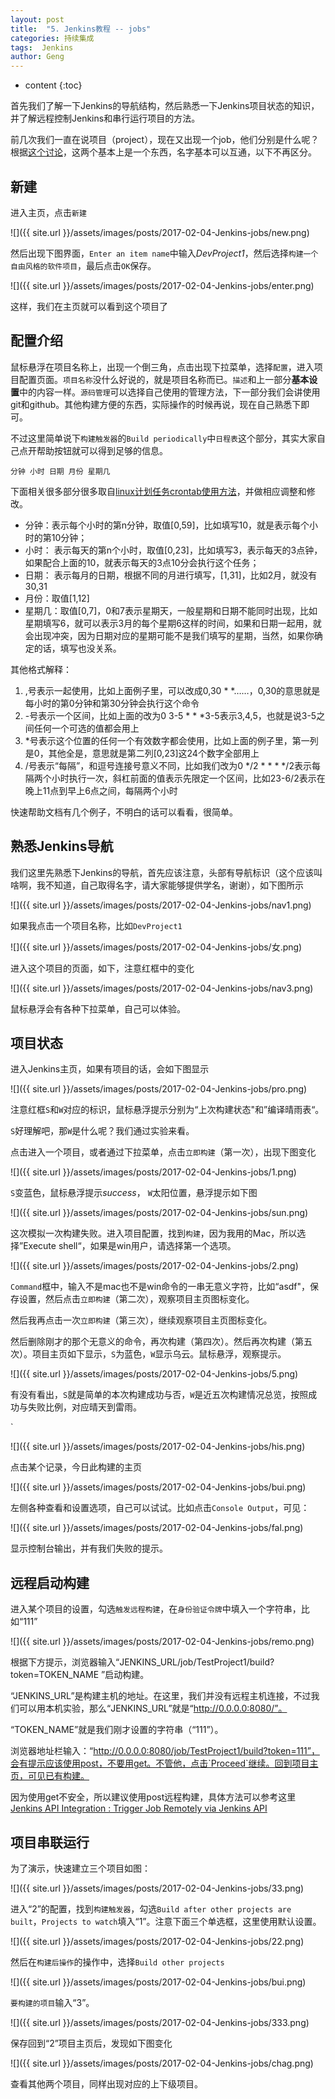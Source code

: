 ```yaml
---
layout: post
title:  "5. Jenkins教程 -- jobs"
categories: 持续集成
tags:  Jenkins
author: Geng
---
```


* content
{:toc}

首先我们了解一下Jenkins的导航结构，然后熟悉一下Jenkins项目状态的知识，并了解远程控制Jenkins和串行运行项目的方法。

前几次我们一直在说项目（project），现在又出现一个job，他们分别是什么呢？根据[这个讨论](http://stackoverflow.com/questions/17902242/difference-between-jenkins-job-and-project)，这两个基本上是一个东西，名字基本可以互通，以下不再区分。






## 新建
进入主页，点击`新建`

![]({{ site.url }}/assets/images/posts/2017-02-04-Jenkins-jobs/new.png)

然后出现下图界面，`Enter an item name`中输入*DevProject1*，然后选择`构建一个自由风格的软件项目`，最后点击`OK`保存。

![]({{ site.url }}/assets/images/posts/2017-02-04-Jenkins-jobs/enter.png)

这样，我们在主页就可以看到这个项目了

## 配置介绍
鼠标悬浮在项目名称上，出现一个倒三角，点击出现下拉菜单，选择`配置`，进入项目配置页面。`项目名称`没什么好说的，就是项目名称而已。`描述`和上一部分**基本设置**中的内容一样。`源码管理`可以选择自己使用的管理方法，下一部分我们会讲使用git和github。其他构建方便的东西，实际操作的时候再说，现在自己熟悉下即可。

不过这里简单说下`构建触发器`的`Build periodically`中`日程表`这个部分，其实大家自己点开帮助按钮就可以得到足够的信息。
```
分钟 小时 日期 月份 星期几
```
下面相关很多部分很多取自[linux计划任务crontab使用方法](http://www.tangshuang.net/2689.html)，并做相应调整和修改。
- 分钟：表示每个小时的第n分钟，取值[0,59]，比如填写10，就是表示每个小时的第10分钟；
- 小时： 表示每天的第n个小时，取值[0,23]，比如填写3，表示每天的3点钟，如果配合上面的10，就表示每天的3点10分会执行这个任务；
- 日期： 表示每月的日期，根据不同的月进行填写，[1,31]，比如2月，就没有30,31
- 月份：取值[1,12]
- 星期几：取值[0,7]，0和7表示星期天，一般星期和日期不能同时出现，比如星期填写6，就可以表示3月的每个星期6这样的时间，如果和日期一起用，就会出现冲突，因为日期对应的星期可能不是我们填写的星期，当然，如果你确定的话，填写也没关系。

其他格式解释：

1. ,号表示一起使用，比如上面例子里，可以改成0,30 * *……，0,30的意思就是每小时的第0分钟和第30分钟会执行这个命令
2. -号表示一个区间，比如上面的改为0 3-5 * * *3-5表示3,4,5，也就是说3-5之间任何一个可选的值都会用上
3. \*号表示这个位置的任何一个有效数字都会使用，比如上面的例子里，第一列是0，其他全是，意思就是第二列[0,23]这24个数字全部用上
4. /号表示“每隔”，和逗号连接号意义不同，比如我们改为0 */2 * * * */2表示每隔两个小时执行一次，斜杠前面的值表示先限定一个区间，比如23-6/2表示在晚上11点到早上6点之间，每隔两个小时

快速帮助文档有几个例子，不明白的话可以看看，很简单。

## 熟悉Jenkins导航
我们这里先熟悉下Jenkins的导航，首先应该注意，头部有导航标识（这个应该叫啥啊，我不知道，自己取得名字，请大家能够提供学名，谢谢），如下图所示

![]({{ site.url }}/assets/images/posts/2017-02-04-Jenkins-jobs/nav1.png)

如果我点击一个项目名称，比如`DevProject1`

![]({{ site.url }}/assets/images/posts/2017-02-04-Jenkins-jobs/女.png)

进入这个项目的页面，如下，注意红框中的变化

![]({{ site.url }}/assets/images/posts/2017-02-04-Jenkins-jobs/nav3.png)

鼠标悬浮会有各种下拉菜单，自己可以体验。

## 项目状态
进入Jenkins主页，如果有项目的话，会如下图显示

![]({{ site.url }}/assets/images/posts/2017-02-04-Jenkins-jobs/pro.png)

注意红框`S`和`W`对应的标识，鼠标悬浮提示分别为“上次构建状态"和”编译晴雨表“。

`S`好理解吧，那`W`是什么呢？我们通过实验来看。

点击进入一个项目，或者通过下拉菜单，点击`立即构建`（第一次），出现下图变化

![]({{ site.url }}/assets/images/posts/2017-02-04-Jenkins-jobs/1.png)

`S`变蓝色，鼠标悬浮提示*success*， `W`太阳位置，悬浮提示如下图

![]({{ site.url }}/assets/images/posts/2017-02-04-Jenkins-jobs/sun.png)

这次模拟一次构建失败。进入项目配置，找到`构建`，因为我用的Mac，所以选择”Execute shell“，如果是win用户，请选择第一个选项。

![]({{ site.url }}/assets/images/posts/2017-02-04-Jenkins-jobs/2.png)

`Command`框中，输入不是mac也不是win命令的一串无意义字符，比如“asdf"，保存设置，然后点击`立即构建`（第二次），观察项目主页图标变化。

然后我再点击一次`立即构建`（第三次），继续观察项目主页图标变化。

然后删除刚才的那个无意义的命令，再次构建（第四次）。然后再次构建（第五次）。项目主页如下显示，`S`为蓝色，`W`显示乌云。鼠标悬浮，观察提示。

![]({{ site.url }}/assets/images/posts/2017-02-04-Jenkins-jobs/5.png)

有没有看出，`S`就是简单的本次构建成功与否，`W`是近五次构建情况总览，按照成功与失败比例，对应晴天到雷雨。

`

![]({{ site.url }}/assets/images/posts/2017-02-04-Jenkins-jobs/his.png)

点击某个记录，今日此构建的主页

![]({{ site.url }}/assets/images/posts/2017-02-04-Jenkins-jobs/bui.png)

左侧各种查看和设置选项，自己可以试试。比如点击`Console Output`，可见：

![]({{ site.url }}/assets/images/posts/2017-02-04-Jenkins-jobs/fal.png)

显示控制台输出，并有我们失败的提示。

## 远程启动构建
进入某个项目的设置，勾选`触发远程构建`，在`身份验证令牌`中填入一个字符串，比如“111”

![]({{ site.url }}/assets/images/posts/2017-02-04-Jenkins-jobs/remo.png)

根据下方提示，浏览器输入“JENKINS_URL/job/TestProject1/build?token=TOKEN_NAME ”启动构建。

“JENKINS_URL”是构建主机的地址。在这里，我们并没有远程主机连接，不过我们可以用本机实验，那么“JENKINS_URL”就是“http://0.0.0.0:8080/”。

“TOKEN_NAME”就是我们刚才设置的字符串（“111”）。

浏览器地址栏输入：“http://0.0.0.0:8080/job/TestProject1/build?token=111”，会有提示应该使用post，不要用get。不管他，点击`Proceed`继续。回到项目主页，可见已有构建。

因为使用get不安全，所以建议使用post远程构建，具体方法可以参考这里[Jenkins API Integration : Trigger Job Remotely via Jenkins API](http://www.tothenew.com/blog/jenkins-api-integration-trigger-job-remotely/)

## 项目串联运行
为了演示，快速建立三个项目如图：

![]({{ site.url }}/assets/images/posts/2017-02-04-Jenkins-jobs/33.png)

进入“2”的配置，找到`构建触发器`，勾选`Build after other projects are built`，`Projects to watch`填入“1”。注意下面三个单选框，这里使用默认设置。

![]({{ site.url }}/assets/images/posts/2017-02-04-Jenkins-jobs/22.png)

然后在`构建后操作`的操作中，选择`Build other projects`

![]({{ site.url }}/assets/images/posts/2017-02-04-Jenkins-jobs/bui.png)

`要构建的项目`输入“3”。

![]({{ site.url }}/assets/images/posts/2017-02-04-Jenkins-jobs/333.png)

保存回到“2”项目主页后，发现如下图变化

![]({{ site.url }}/assets/images/posts/2017-02-04-Jenkins-jobs/chag.png)

查看其他两个项目，同样出现对应的上下级项目。
